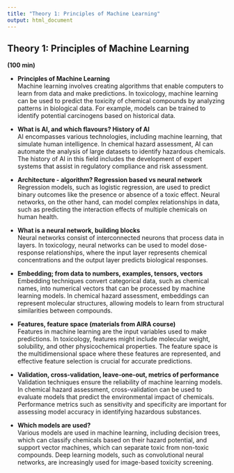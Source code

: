 ```yaml
---
title: "Theory 1: Principles of Machine Learning"
output: html_document
---
```


## Theory 1: Principles of Machine Learning

**(100 min)**

- **Principles of Machine Learning**  
  Machine learning involves creating algorithms that enable computers to learn from data and make predictions. 
  In toxicology, machine learning can be used to predict the toxicity of chemical compounds by analyzing patterns 
  in biological data. For example, models can be trained to identify potential carcinogens based on historical data.

- **What is AI, and which flavours? History of AI**  
  AI encompasses various technologies, including machine learning, that simulate human intelligence. 
  In chemical hazard assessment, AI can automate the analysis of large datasets to identify hazardous chemicals. 
  The history of AI in this field includes the development of expert systems that assist in regulatory 
  compliance and risk assessment.

- **Architecture - algorithm? Regression based vs neural network**  
  Regression models, such as logistic regression, are used to predict binary outcomes like 
  the presence or absence of a toxic effect. Neural networks, on the other hand, can model complex relationships 
  in data, such as predicting the interaction effects of multiple chemicals on human health.

- **What is a neural network, building blocks**  
  Neural networks consist of interconnected neurons that process data in layers. In toxicology, neural 
  networks can be used to model dose-response relationships, where the input layer represents chemical 
  concentrations and the output layer predicts biological responses.

- **Embedding; from data to numbers, examples, tensors, vectors**  
  Embedding techniques convert categorical data, such as chemical names, into numerical vectors that 
  can be processed by machine learning models. In chemical hazard assessment, embeddings can represent 
  molecular structures, allowing models to learn from structural similarities between compounds.

- **Features, feature space (materials from AIRA course)**  
  Features in machine learning are the input variables used to make predictions. In toxicology, features 
  might include molecular weight, solubility, and other physicochemical properties. The feature space is the 
  multidimensional space where these features are represented, and effective feature selection is crucial for 
  accurate predictions.

- **Validation, cross-validation, leave-one-out, metrics of performance**  
  Validation techniques ensure the reliability of machine learning models. In chemical hazard assessment, 
  cross-validation can be used to evaluate models that predict the environmental impact of chemicals. Performance 
  metrics such as sensitivity and specificity are important for assessing model accuracy in identifying hazardous 
  substances.

- **Which models are used?**  
  Various models are used in machine learning, including decision trees, which can classify chemicals based 
  on their hazard potential, and support vector machines, which can separate toxic from non-toxic compounds. 
  Deep learning models, such as convolutional neural networks, are increasingly used for image-based toxicity 
  screening.
